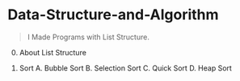 # Data-Structure-and-Algorithm

> I Made Programs with List Structure.

0. About List Structure

1. Sort
   A. Bubble Sort
   B. Selection Sort
   C. Quick Sort
   D. Heap Sort
 
